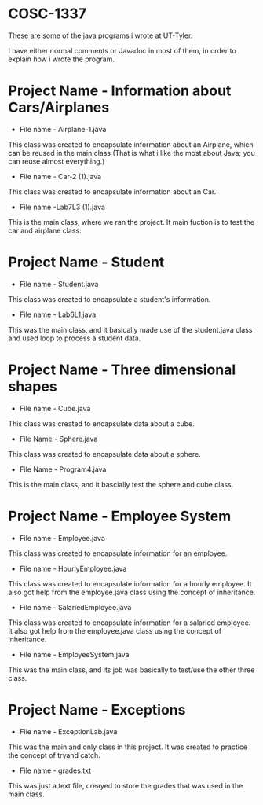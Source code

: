 # COSC-1337
These are some of the java programs i wrote at UT-Tyler. 

I have either normal comments or Javadoc in most of them, in order to explain how i wrote the program.

  # Project Name - Information about Cars/Airplanes
  * File name - Airplane-1.java
  
  This class was created to encapsulate information about an Airplane, which can be reused in the main class (That is what i like the       most about Java; you can reuse almost everything.)
  * File name - Car-2 (1).java
  
  This class was created to encapsulate information about an Car.
  * File name -Lab7L3 (1).java
  
  This is the main class, where we ran the project. It main fuction is to test the car and airplane class.
  
  # Project Name - Student
  * File name - Student.java
  
  This class was created to encapsulate a student's information.
  * File name - Lab6L1.java
  
  This was the main class, and it basically made use of the student.java class and used loop to process a student data.
  
  
  # Project Name - Three dimensional shapes
  * File name - Cube.java
  
  This class was created to encapsulate data about a cube.
  * File Name - Sphere.java
  
  This class was created to encapsulate data about a sphere.
  * File Name - Program4.java
  
  This is the main class, and it bascially test the sphere and cube class.
  
  # Project Name - Employee System
  * File name - Employee.java
  
  This class was created to encapsulate information for an employee.
  * File name - HourlyEmployee.java
  
  This class was created to encapsulate information for a hourly employee. It also got help from the employee.java class using the concept of inheritance.
  * File name - SalariedEmployee.java
  
  This class was created to encapsulate information for a salaried employee. It also got help from the employee.java class using the concept of inheritance.
  * File name - EmployeeSystem.java
  
  This was the main class, and its job was basically to test/use the other three class.
  
  # Project Name - Exceptions
  * File name - ExceptionLab.java
  
  This was the main and only class in this project. It was created to practice the concept of tryand catch.
  * File name - grades.txt
  
  This was just a text file, creayed to store the grades that was used in the main class.
  
  
